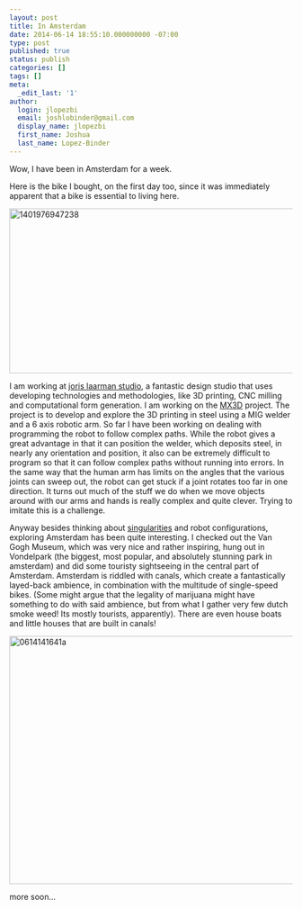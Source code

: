```yaml
---
layout: post
title: In Amsterdam
date: 2014-06-14 18:55:10.000000000 -07:00
type: post
published: true
status: publish
categories: []
tags: []
meta:
  _edit_last: '1'
author:
  login: jlopezbi
  email: joshlobinder@gmail.com
  display_name: jlopezbi
  first_name: Joshua
  last_name: Lopez-Binder
---
```

<p>Wow, I have been in Amsterdam for a week.</p>
<p>Here is the bike I bought, on the first day too, since it was immediately apparent that a bike is essential to living here.</p>
<p><img class="alignnone size-full wp-image-332" src="{{ site.baseurl }}/assets/1401976947238.jpg" alt="1401976947238" width="520" height="293" /></p>
<p>I am working at <a href="http://www.jorislaarman.com/#/winter_alpha/2bonechair_justpolished">joris laarman studio</a>, a fantastic design studio that uses developing technologies and methodologies, like 3D printing, CNC milling and computational form generation. I am working on the <a href="http://www.jorislaarman.com/mx3d-metal.html">MX3D</a> project. The project is to develop and explore the 3D printing in steel using a MIG welder and a 6 axis robotic arm. So far I have been working on dealing with programming the robot to follow complex paths. While the robot gives a great advantage in that it can position the welder, which deposits steel, in nearly any orientation and position, it also can be extremely difficult to program so that it can follow complex paths without running into errors. In the same way that the human arm has limits on the angles that the various joints can sweep out, the robot can get stuck if a joint rotates too far in one direction. It turns out much of the stuff we do when we move objects around with our arms and hands is really complex and quite clever. Trying to imitate this is a challenge.</p>
<p>Anyway besides thinking about <a href="https://www.youtube.com/watch?v=zlGCurgsqg8">singularities</a> and robot configurations, exploring Amsterdam has been quite interesting. I checked out the Van Gogh Museum, which was very nice and rather inspiring, hung out in Vondelpark (the biggest, most popular, and absolutely stunning park in amsterdam) and did some touristy sightseeing in the central part of Amsterdam. Amsterdam is riddled with canals, which create a fantastically layed-back ambience, in combination with the multitude of single-speed bikes. (Some might argue that the legality of marijuana might have something to do with said ambience, but from what I gather very few dutch smoke weed! Its mostly tourists, apparently). There are even house boats and little houses that are built in canals!</p>
<p><a href="http://joshlopezbinder.com/wp-content/uploads/2014/06/0614141641a.jpg"><img class="alignnone size-large wp-image-333" src="{{ site.baseurl }}/assets/0614141641a-785x441.jpg" alt="0614141641a" width="785" height="441" /></a></p>
<p>more soon...</p>
